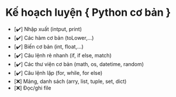 # Kế hoạch luyện { Python cơ bản }

* [✔️] Nhập xuất (intput, print)
* [✔️] Các hàm cơ bản (toLower,...)
* [✔️] Biến cơ bản (int, float,...)
* [✔️] Câu lệnh rẻ nhanh (if, if else, match)
* [✔️] Các thư viện cơ bản (math, os, datetime, random)
* [✔️] Câu lệnh lặp (for, while, for else)
* [❌] Mảng, danh sách (arry, list, tuple, set, dict)
* [❌] Đọc/ghi file